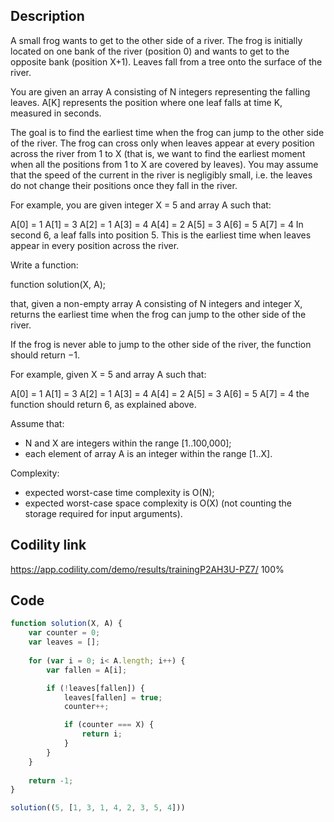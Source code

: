 ## Description
A small frog wants to get to the other side of a river. The frog is initially located on one bank of the river (position 0) and wants to get to the opposite bank (position X+1). Leaves fall from a tree onto the surface of the river.

You are given an array A consisting of N integers representing the falling leaves. A[K] represents the position where one leaf falls at time K, measured in seconds.

The goal is to find the earliest time when the frog can jump to the other side of the river. The frog can cross only when leaves appear at every position across the river from 1 to X (that is, we want to find the earliest moment when all the positions from 1 to X are covered by leaves). You may assume that the speed of the current in the river is negligibly small, i.e. the leaves do not change their positions once they fall in the river.

For example, you are given integer X = 5 and array A such that:

  A[0] = 1
  A[1] = 3
  A[2] = 1
  A[3] = 4
  A[4] = 2
  A[5] = 3
  A[6] = 5
  A[7] = 4
In second 6, a leaf falls into position 5. This is the earliest time when leaves appear in every position across the river.

Write a function:

function solution(X, A);

that, given a non-empty array A consisting of N integers and integer X, returns the earliest time when the frog can jump to the other side of the river.

If the frog is never able to jump to the other side of the river, the function should return −1.

For example, given X = 5 and array A such that:

  A[0] = 1
  A[1] = 3
  A[2] = 1
  A[3] = 4
  A[4] = 2
  A[5] = 3
  A[6] = 5
  A[7] = 4
the function should return 6, as explained above.

Assume that:
- N and X are integers within the range [1..100,000];
- each element of array A is an integer within the range [1..X].

Complexity:
- expected worst-case time complexity is O(N);
- expected worst-case space complexity is O(X) (not counting the storage required for input arguments).

## Codility link
https://app.codility.com/demo/results/trainingP2AH3U-PZ7/ 100%

## Code
```javascript
function solution(X, A) {
    var counter = 0;
    var leaves = [];
  
    for (var i = 0; i< A.length; i++) {
        var fallen = A[i];

        if (!leaves[fallen]) {
            leaves[fallen] = true;
            counter++;

            if (counter === X) {
                return i;
            }
        }
    }
  
    return -1;
}

solution((5, [1, 3, 1, 4, 2, 3, 5, 4]))
```